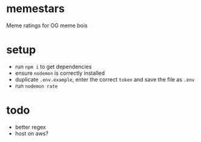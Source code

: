 # memestars
Meme ratings for OG meme bois

# setup
* run `npm i` to get dependencies
* ensure `nodemon` is correctly installed
* duplicate `.env.example`, enter the correct `token` and save the file as `.env`
* run `nodemon rate`

# todo
* better regex
* host on aws?
